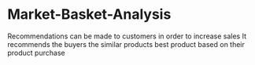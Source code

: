 # Market-Basket-Analysis
Recommendations can be made to customers in order to increase sales
It recommends the buyers the similar products best product based on their product purchase
